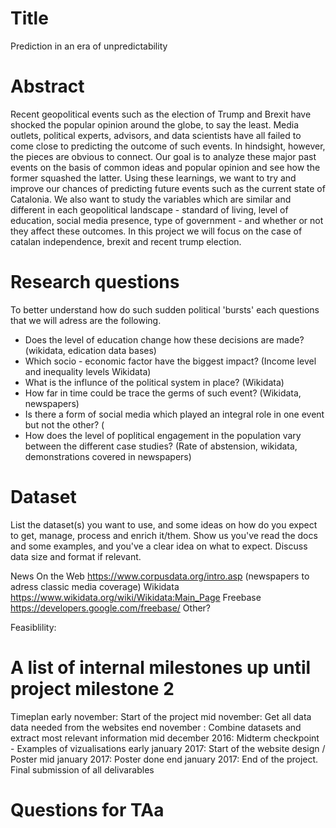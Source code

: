 # Title
Prediction in an era of unpredictability 

# Abstract
Recent geopolitical events such as the election of Trump and Brexit have shocked the popular opinion around the globe, to say the least. Media outlets, political experts, advisors, and data scientists have all failed to come close to predicting the outcome of such events. In hindsight, however, the pieces are obvious to connect. Our goal is to analyze these major past events on the basis of common ideas and popular opinion and see how the former squashed the latter. Using these learnings, we want to try and improve our chances of predicting future events such as the current state of Catalonia. We also want to study the variables which are similar and different in each geopolitical landscape - standard of living, level of education, social media presence, type of government - and whether or not they affect these outcomes. In this project we will focus on the case of catalan independence, brexit and recent trump election. 

# Research questions
To better understand how do such sudden political 'bursts' each questions that we will adress are the following. 
- Does the level of education change how these decisions are made? (wikidata, edication data bases) 
- Which socio - economic factor have the biggest impact? (Income level and inequality levels Wikidata) 
- What is the influnce of the political system in place? (Wikidata) 
- How far in time could be trace the germs of such event? (Wikidata, newspapers) 
- Is there a form of social media which played an integral role in one event but not the other? (
- How does the level of poplitical engagement in the population vary between the different case studies? (Rate of abstension, wikidata, demonstrations covered in newspapers) 


# Dataset
List the dataset(s) you want to use, and some ideas on how do you expect to get, manage, process and enrich it/them. Show us you've read the docs and some examples, and you've a clear idea on what to expect. Discuss data size and format if relevant.

News On the Web	https://www.corpusdata.org/intro.asp (newspapers to adress classic media coverage)
Wikidata	https://www.wikidata.org/wiki/Wikidata:Main_Page
Freebase	https://developers.google.com/freebase/
Other? 

Feasiblility: 
  
# A list of internal milestones up until project milestone 2
Timeplan
early november: Start of the project
mid november: Get all data data needed from the websites
end november : Combine datasets and extract most relevant information 
mid december 2016: Midterm checkpoint - Examples of vizualisations
early january 2017: Start of the website design / Poster 
mid january 2017: Poster done 
end january 2017: End of the project. Final submission of all delivarables 


# Questions for TAa

